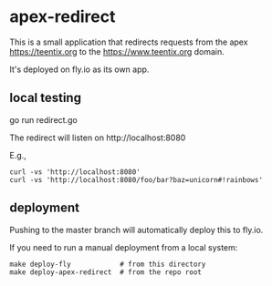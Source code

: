 # apex-redirect

This is a small application that redirects requests from the apex https://teentix.org to the https://www.teentix.org domain. 

It's deployed on fly.io as its own app.

## local testing

go run redirect.go

The redirect will listen on http://localhost:8080

E.g., 

```shell
curl -vs 'http://localhost:8080'
curl -vs 'http://localhost:8080/foo/bar?baz=unicorn#!rainbows'
```

## deployment

Pushing to the master branch will automatically deploy this to fly.io.

If you need to run a manual deployment from a local system:

```shell
make deploy-fly            # from this directory
make deploy-apex-redirect  # from the repo root
```
